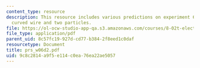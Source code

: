 ```yaml
---
content_type: resource
description: This resource includes various predictions on experiment 6, bent wire,
  curved wire and two particles.
file: https://ol-ocw-studio-app-qa.s3.amazonaws.com/courses/8-02t-electricity-and-magnetism-spring-2005/9c8c2814a9f5e114c0ea76ea22ae5057_prs_w06d2.pdf
file_type: application/pdf
parent_uid: 8c57fc19-927d-cd77-b384-2f8eed1c0daf
resourcetype: Document
title: prs_w06d2.pdf
uid: 9c8c2814-a9f5-e114-c0ea-76ea22ae5057
---
```

